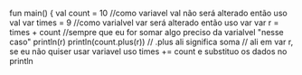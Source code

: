 fun main() {	val count = 10 //como variavel val não será alterado então uso val    var times = 9  //como varialvel var será alterado então uso var    var r = times + count //sempre que eu for somar algo preciso da varialvel "nesse caso"    println(r)    println(count.plus(r)) // .plus ali significa soma    // ali em var r, se eu não quiser usar variavel uso times += count e substituo os dados no println